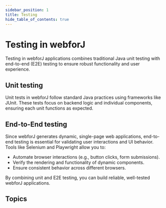 ```yaml
---
sidebar_position: 1
title: Testing
hide_table_of_contents: true
---
```


<Head>
  <style>{`
  .container {
    max-width: 65em !important;
  }
  `}</style>
</Head>


# Testing in webforJ

Testing in webforJ applications combines traditional Java unit testing with end-to-end (E2E) testing to ensure robust functionality and user experience.

## Unit testing

Unit tests in webforJ follow standard Java practices using frameworks like JUnit. These tests focus on backend logic and individual components, ensuring each unit functions as expected.

## End-to-End testing

Since webforJ generates dynamic, single-page web applications, end-to-end testing is essential for validating user interactions and UI behavior. Tools like Selenium and Playwright allow you to:
- Automate browser interactions (e.g., button clicks, form submissions).
- Verify the rendering and functionality of dynamic components.
- Ensure consistent behavior across different browsers.

By combining unit and E2E testing, you can build reliable, well-tested webforJ applications.

## Topics

<DocCardList className="topics-section" />